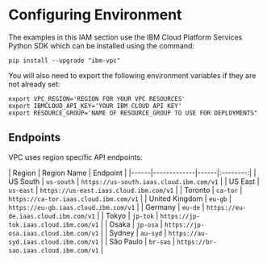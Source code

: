 # Configuring Environment

The examples in this IAM section use the IBM Cloud Platform Services Python SDK which can be installed using the command:

```shell
pip install --upgrade "ibm-vpc"
```

You will also need to export the following environment variables if they are not already set:

```shell
export VPC_REGION='REGION FOR YOUR VPC RESOURCES'
export IBMCLOUD_API_KEY='YOUR IBM CLOUD API KEY'
export RESOURCE_GROUP='NAME OF RESOURCE_GROUP TO USE FOR DEPLOYMENTS"
```

## Endpoints

VPC uses region specific API endpoints:

| Region | Region Name | Endpoint |
|------|-------------|------|:--------:|
| US South | `us-south` | `https://us-south.iaas.cloud.ibm.com/v1` |
| US East  | `us-east` | `https://us-east.iaas.cloud.ibm.com/v1` |
| Toronto  | `ca-tor` | `https://ca-tor.iaas.cloud.ibm.com/v1` |
| United Kingdom | `eu-gb` | `https://eu-gb.iaas.cloud.ibm.com/v1` |
| Germany | `eu-de` | `https://eu-de.iaas.cloud.ibm.com/v1` |
| Tokyo | `jp-tok` | `https://jp-tok.iaas.cloud.ibm.com/v1` |
| Osaka | `jp-osa` | `https://jp-osa.iaas.cloud.ibm.com/v1` |
| Sydney | `au-syd` | `https://au-syd.iaas.cloud.ibm.com/v1` |
| São Paulo | `br-sao` | `https://br-sao.iaas.cloud.ibm.com/v1` |
